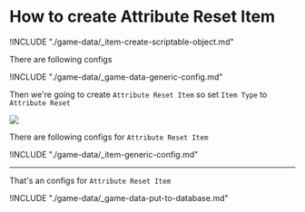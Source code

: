 # How to create Attribute Reset Item

!INCLUDE "./game-data/_item-create-scriptable-object.md"

There are following configs

!INCLUDE "./game-data/_game-data-generic-config.md"

Then we're going to create `Attribute Reset Item` so set `Item Type` to `Attribute Reset`

![](../images/items/003-12.png)

There are following configs for `Attribute Reset Item`

!INCLUDE "./game-data/_item-generic-config.md"

* * *

That's an configs for `Attribute Reset Item`

!INCLUDE "./game-data/_game-data-put-to-database.md"